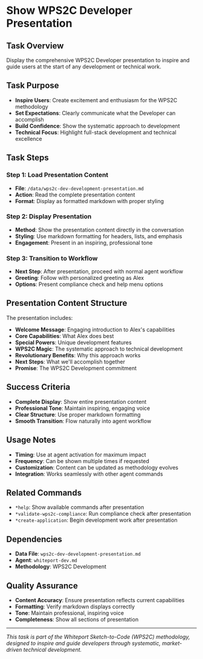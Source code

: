 # Show WPS2C Developer Presentation

## Task Overview
Display the comprehensive WPS2C Developer presentation to inspire and guide users at the start of any development or technical work.

## Task Purpose
- **Inspire Users**: Create excitement and enthusiasm for the WPS2C methodology
- **Set Expectations**: Clearly communicate what the Developer can accomplish
- **Build Confidence**: Show the systematic approach to development
- **Technical Focus**: Highlight full-stack development and technical excellence

## Task Steps

### Step 1: Load Presentation Content
- **File**: `/data/wps2c-dev-development-presentation.md`
- **Action**: Read the complete presentation content
- **Format**: Display as formatted markdown with proper styling

### Step 2: Display Presentation
- **Method**: Show the presentation content directly in the conversation
- **Styling**: Use markdown formatting for headers, lists, and emphasis
- **Engagement**: Present in an inspiring, professional tone

### Step 3: Transition to Workflow
- **Next Step**: After presentation, proceed with normal agent workflow
- **Greeting**: Follow with personalized greeting as Alex
- **Options**: Present compliance check and help menu options

## Presentation Content Structure
The presentation includes:
- **Welcome Message**: Engaging introduction to Alex's capabilities
- **Core Capabilities**: What Alex does best
- **Special Powers**: Unique development features
- **WPS2C Magic**: The systematic approach to technical development
- **Revolutionary Benefits**: Why this approach works
- **Next Steps**: What we'll accomplish together
- **Promise**: The WPS2C Development commitment

## Success Criteria
- **Complete Display**: Show entire presentation content
- **Professional Tone**: Maintain inspiring, engaging voice
- **Clear Structure**: Use proper markdown formatting
- **Smooth Transition**: Flow naturally into agent workflow

## Usage Notes
- **Timing**: Use at agent activation for maximum impact
- **Frequency**: Can be shown multiple times if requested
- **Customization**: Content can be updated as methodology evolves
- **Integration**: Works seamlessly with other agent commands

## Related Commands
- `*help`: Show available commands after presentation
- `*validate-wps2c-compliance`: Run compliance check after presentation
- `*create-application`: Begin development work after presentation

## Dependencies
- **Data File**: `wps2c-dev-development-presentation.md`
- **Agent**: `whiteport-dev.md`
- **Methodology**: WPS2C Development

## Quality Assurance
- **Content Accuracy**: Ensure presentation reflects current capabilities
- **Formatting**: Verify markdown displays correctly
- **Tone**: Maintain professional, inspiring voice
- **Completeness**: Show all sections of presentation

---

*This task is part of the Whiteport Sketch-to-Code (WPS2C) methodology, designed to inspire and guide developers through systematic, market-driven technical development.*
